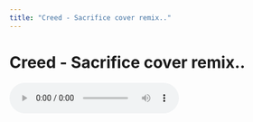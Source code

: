 ```yaml
---
title: "Creed - Sacrifice cover remix.."
---
```

# Creed - Sacrifice cover remix..

![audio](/assets/images/343c2f0da87d8703e0d10d47ee208d25.mp3)


